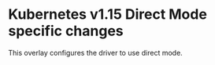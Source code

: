 # Kubernetes v1.15 Direct Mode specific changes

This overlay configures the driver to use direct mode.
